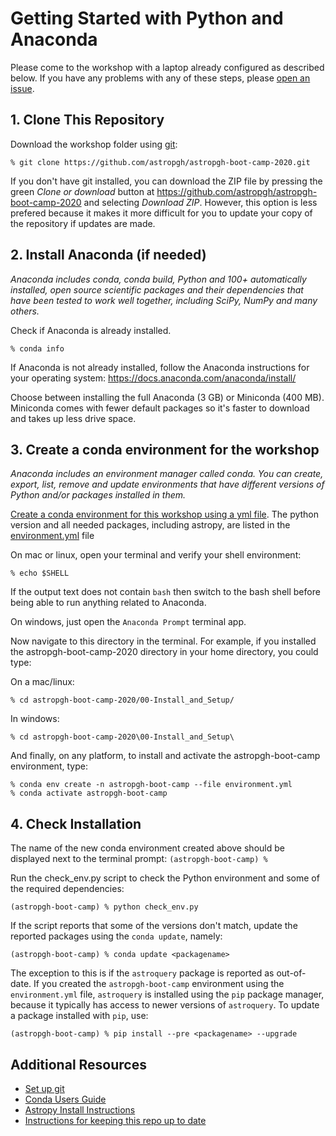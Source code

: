 # Getting Started with Python and Anaconda

Please come to the workshop with a laptop already configured as described below.
If you have any problems with any of these steps, please [open an issue](https://github.com/astropgh/astropgh-boot-camp-2020/issues).

## 1. Clone This Repository

Download the workshop folder using [git](https://help.github.com/articles/set-up-git/):

    % git clone https://github.com/astropgh/astropgh-boot-camp-2020.git

If you don't have git installed, you can download the ZIP file by pressing the green *Clone or download* button at https://github.com/astropgh/astropgh-boot-camp-2020 and selecting *Download ZIP*.  However, this option is less prefered because it makes it more difficult for you to update your copy of the repository if updates are made.

## 2. Install Anaconda (if needed)

*Anaconda includes conda, conda build, Python and 100+ automatically installed, open source scientific packages and their dependencies that have been tested to work well together, including SciPy, NumPy and many others.*

Check if Anaconda is already installed.

    % conda info

If Anaconda is not already installed, follow the Anaconda instructions for your operating system:
https://docs.anaconda.com/anaconda/install/

Choose between installing the full Anaconda (3 GB) or  Miniconda (400 MB).
Miniconda comes with fewer default packages so it's faster to download and takes up less drive space.

## 3. Create a conda environment for the workshop
*Anaconda includes an environment manager called conda.  You can create, export, list, remove and update environments that have different versions of Python and/or packages installed in them.*

[Create a conda environment for this workshop using a yml file](https://conda.io/docs/user-guide/tasks/manage-environments.html#creating-an-environment-from-an-environment-yml-file).
The python version and all needed packages, including astropy, are listed in the [environment.yml](https://github.com/astropgh/astropgh-boot-camp-2020/tree/master/notebooks/00-Install_and_Setup/environment.yml) file

On mac or linux, open your terminal and verify your shell environment:

    % echo $SHELL

If the output text does not contain `bash` then switch to the bash shell before being able to run anything related to Anaconda.

On windows, just open the `Anaconda Prompt` terminal app.

Now navigate to this directory in the terminal.  For example, if you installed the astropgh-boot-camp-2020 directory in your home directory, you could type:

On a mac/linux:

    % cd astropgh-boot-camp-2020/00-Install_and_Setup/  

In windows:

    % cd astropgh-boot-camp-2020\00-Install_and_Setup\

And finally, on any platform, to install and activate the astropgh-boot-camp environment, type:

    % conda env create -n astropgh-boot-camp --file environment.yml
    % conda activate astropgh-boot-camp

## 4. Check Installation

The name of the new conda environment created above should be displayed next to the terminal prompt: `(astropgh-boot-camp) % `

Run the check_env.py script to check the Python environment and some of the required dependencies:

    (astropgh-boot-camp) % python check_env.py

If the script reports that some of the versions don't match, update the reported packages using the ``conda update``, namely:

    (astropgh-boot-camp) % conda update <packagename>

The exception to this is if the `astroquery` package is reported as out-of-date.  If you created the `astropgh-boot-camp` environment using the `environment.yml` file, `astroquery` is installed using the `pip` package manager, because it typically has access to newer versions of `astroquery`.  To update a package installed with `pip`, use:

    (astropgh-boot-camp) % pip install --pre <packagename> --upgrade

## Additional Resources
- [Set up git](https://help.github.com/articles/set-up-git/)
- [Conda Users Guide](https://conda.io/docs/user-guide/index.html)
- [Astropy Install Instructions](http://docs.astropy.org/en/stable/install.html)
- [Instructions for keeping this repo up to date](UPDATING.md)
